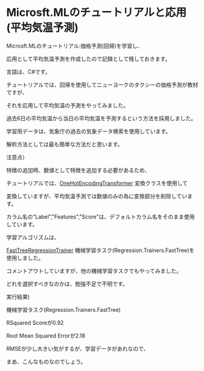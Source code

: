 # Microsft.MLのチュートリアルと応用(平均気温予測)

Microsft.MLのチュートリアル:価格予測(回帰)を学習し、

応用として平均気温予測を作成したので記録として残しておきます。

言語は、C#です。

チュートリアルでは、回帰を使用してニューヨークのタクシーの価格予測が教材ですが、

それを応用して平均気温の予測をやってみました。

過去6日の平均気温から当日の平均気温を予測するという方法を採用しました。

学習用データは、気象庁の過去の気象データ検索を使用しています。

解析方法としては最も簡単な方法だと思います。



注意点）

特徴の追加時、数値として特徴を追加する必要があるため、

チュートリアルでは、[OneHotEncodingTransformer](https://docs.microsoft.com/ja-jp/dotnet/api/microsoft.ml.transforms.onehotencodingtransformer) 変換クラスを使用して

変換していますが、平均気温予測では数値のみの為に変換部分を削除しています。

カラム名の”Label”,"Features","Score"は、デフォルトカラム名をそのまま使用しています。

学習アルゴリズムは、

[FastTreeRegressionTrainer](https://docs.microsoft.com/ja-jp/dotnet/api/microsoft.ml.trainers.fasttree.fasttreeregressiontrainer) 機械学習タスク(Regression.Trainers.FastTree)を使用しました。

コメントアウトしていますが、他の機械学習タスクでもやってみました。

どれを選択すべきなのかは、勉強不足で不明です。

実行結果)

機械学習タスク(Regression.Trainers.FastTree)

RSquared Scoreが0.92

Root Mean Squared Errorが2.18

RMSEが少し大きい気がするが、学習データがあれなので、

まあ、こんなものなのでしょう。

